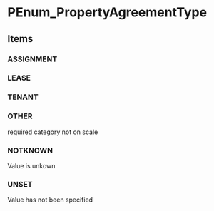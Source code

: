 # PEnum_PropertyAgreementType

## Items

### ASSIGNMENT


### LEASE


### TENANT


### OTHER
required category not on scale

### NOTKNOWN
Value is unkown

### UNSET
Value has not been specified
